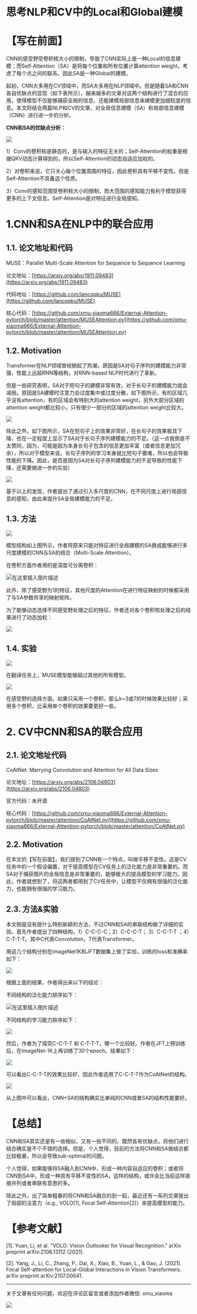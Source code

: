 # 思考NLP和CV中的Local和Global建模

# 【写在前面】

CNN的感受野受卷积核大小的限制，导致了CNN实际上是一种Local的信息建模；而Self-Attention（SA）是将每个位置和所有位置计算attention weight，考虑了每个点之间的联系，因此SA是一种Global的建模。

起初，CNN大多用在CV领域中，而SA大多用在NLP领域中。但是随着SA和CNN各自优缺点的显现（如下表所示），越来越多的文章对这两个结构进行了混合的应用，使得模型不仅能够捕获全局的信息，还能建模局部信息来建模更加细粒度的信息。本文将结合两篇NLP和CV的文章，对全局信息建模（SA）和局部信息建模（CNN）进行进一步的分析。


**CNN和SA的优缺点分析：** 


![](https://img-blog.csdnimg.cn/img_convert/6e79f4e63989b150b3cb954df1d1c9bd.png)

1）Conv的卷积核是静态的，是与输入的特征无关的；Self-Attention的权重是根据QKV动态计算得到的，所以Self-Attention的动态自适应加权的。

2）对卷积来说，它只关心每个位置周围的特征，因此卷积具有平移不变性。但是Self-Attention不具备这个性质。

3）Conv的感知范围受卷积核大小的限制，而大范围的感知能力有利于模型获得更多的上下文信息。Self-Attention是对特征进行全局感知。


# 1.CNN和SA在NLP中的联合应用

## 1.1.  论文地址和代码

MUSE：Parallel Multi-Scale Attention for Sequence to Sequence Learning 

论文地址：[https://arxiv.org/abs/1911.09483](https://arxiv.org/abs/1911.09483)

代码地址：[https://github.com/lancopku/MUSE](https://github.com/lancopku/MUSE)

核心代码：[https://github.com/xmu-xiaoma666/External-Attention-pytorch/blob/master/attention/MUSEAttention.py](https://github.com/xmu-xiaoma666/External-Attention-pytorch/blob/master/attention/MUSEAttention.py)

## 1.2. Motivation

Transformer在NLP领域曾经掀起了热潮，原因是SA对句子序列的建模能力非常强，性能上远超RNN等结构，对RNN-based NLP时代进行了革新。

但是一些研究表明，SA对于短句子的建模非常有效，对于长句子的建模能力就会减弱。原因是SA建模时注意力会过度集中或过度分散，如下图所示，有的区域几乎没有attention，有的区域会有特别大的attention weight，另外大部分区域的attention weight都比较小，只有很少一部分的区域的attention weight比较大。

![](https://img-blog.csdnimg.cn/img_convert/2afe240291d5e5b534e3fec3ca070f05.png)

除此之外，如下图所示，SA在短句子上的效果非常好，在长句子的效果极具下降，也在一定程度上显示了SA对于长句子序列建模能力的不足。（这一点我倒是不太赞同，因为，可能是因为本身长句子包含的信息更加丰富（或者信息更加冗余），所以对于模型来说，长句子序列的学习本身就比短句子要难，所以也会导致性能的下降。因此，是否是因为SA对长句子序列建模能力的不足导致的性能下降，还需要做进一步的实验）

![](https://img-blog.csdnimg.cn/img_convert/20bc5849345550d12a76f697312b79c6.png)

基于以上的发现，作者提出了通过引入多尺度的CNN，在不同尺度上进行局部信息的感知，由此来提升SA全局建模能力的不足。

## 1.3. 方法

![](https://img-blog.csdnimg.cn/img_convert/b48947852a3af5e9d4b56005431d4946.png)

模型结构如上图所示，作者将原来只能对特征进行全局建模的SA换成能够进行多尺度建模的CNN与SA的结合（Multi-Scale Attention）。

在卷积方面作者用的是深度可分离卷积：

![在这里插入图片描述](https://img-blog.csdnimg.cn/20210711221800627.png)



此外，除了感受野为1的特征，其他尺度的Attention在进行特征映射的时候都采用了与SA参数共享的映射矩阵。

为了能够动态选择不同感受野处理之后的特征，作者还对各个卷积核处理之后的结果进行了动态加权：

![](https://img-blog.csdnimg.cn/img_convert/09008f244acda86493111b640145c516.png)

## 1.4. 实验

![](https://img-blog.csdnimg.cn/img_convert/bfe625dcfa0b8f6044f4f27f0b79f8df.png)

在翻译任务上，MUSE模型能够超过其他的所有模型。


![](https://img-blog.csdnimg.cn/img_convert/f150b4a4aa02d8f05be96dd2420e8b73.png)

在感受野的选择方面，如果只采用一个卷积，那么k=3或7的时候效果比较好；采用多个卷积，比采用单个卷积的效果要更好一些。


# 2. CV中CNN和SA的联合应用

## 2.1. 论文地址代码

CoAtNet: Marrying Convolution and Attention for All Data Sizes

论文地址：[https://arxiv.org/abs/2106.04803](https://arxiv.org/abs/2106.04803)

官方代码：未开源

核心代码：[https://github.com/xmu-xiaoma666/External-Attention-pytorch/blob/master/attention/CoAtNet.py](https://github.com/xmu-xiaoma666/External-Attention-pytorch/blob/master/attention/CoAtNet.py)


## 2.2. Motivation

在本文的【写在前面】，我们提到了CNN有一个特点，叫做平移不变性。这是CV任务中的一个假设偏置，对于提高模型在CV任务上的泛化能力是非常重要的。而SA对于捕获图片的全局信息是非常重要的，能够极大的提高模型的学习能力。因此，作者就想到了，将这两者都用到了CV任务中，让模型不仅拥有很强的泛化能力，也能拥有很强的学习能力。


## 2.3. 方法&实验

本文倒是没有提什么特别新颖的方法，不过CNN和SA的串联结构做了详细的实验。首先作者提出了四种结构，1）C-C-C-C；2）C-C-C-T； 3）C-C-T-T ；4）C-T-T-T。其中C代表Convolution，T代表Transformer。

用这几个结构分别在ImageNet1K和JFT数据集上做了实验，训练的loss和准确率如下：

![](https://img-blog.csdnimg.cn/img_convert/1cd6d1e4305ec1d24e1207c94fb8b26c.png)

根据上面的结果，作者得出来以下的结论：

不同结构的泛化能力排序如下：

![在这里插入图片描述](https://img-blog.csdnimg.cn/20210711221829174.png)


不同结构的学习能力排序如下：

![](https://img-blog.csdnimg.cn/img_convert/ae38d10e35bf896466515a898518d03e.png)

然后，作者为了探究C-C-T-T 和 C-T-T-T，哪一个比较好。作者在JFT上预训练后，在ImageNet-1K上再训练了30个epoch。结果如下：

![](https://img-blog.csdnimg.cn/img_convert/6d4f46fc308abb63301fbed06d058e42.png)

可以看出C-C-T-T的效果比较好，因此作者选用了C-C-T-T作为CoAtNet的结构。

![](https://img-blog.csdnimg.cn/img_convert/71d1d4ee6e5ddf19274d20eb9e8d7ab1.png)

从上图中可以看出，CNN+SA的结构确实比单纯的CNN或者SA的结构性能要好。

# 【总结】

CNN和SA其实还是有一些相似，又有一些不同的。既然各有优缺点，将他们进行结合确实是不个不错的选择。但是，个人觉得，目前的方法将CNN和SA做结合都比较粗暴，所以会导致sub-optimal的问题。

个人觉得，如果能够将SA融入到CNN中，形成一种内容自适应的卷积；或者将CNN到SA中，形成一种具有平移不变性的SA，这样的结构，或许会比当前这样直接并列或者串联有意思的多。

除此之外，出了简单粗暴的将CNN和SA融合的到一起，最近还有一系列文章提出了局部的注意力（e.g., VOLO[1], Focal Self-Attention[2]）来提高模型的能力。



# 【参考文献】

[1].  Yuan, Li, et al. "VOLO: Vision Outlooker for Visual Recognition." arXiv preprint arXiv:2106.13112 (2021).

[2]. Yang, J., Li, C., Zhang, P., Dai, X., Xiao, B., Yuan, L., & Gao, J. (2021). Focal Self-attention for Local-Global Interactions in Vision Transformers. arXiv preprint arXiv:2107.00641.


-------------------------------------------------------------------------------------------------------

关于文章有任何问题，欢迎在评论区留言或者添加作者微信: xmu_xiaoma

![](https://img-blog.csdnimg.cn/img_convert/c13b689db31b540e0089624dd2411c8e.png)